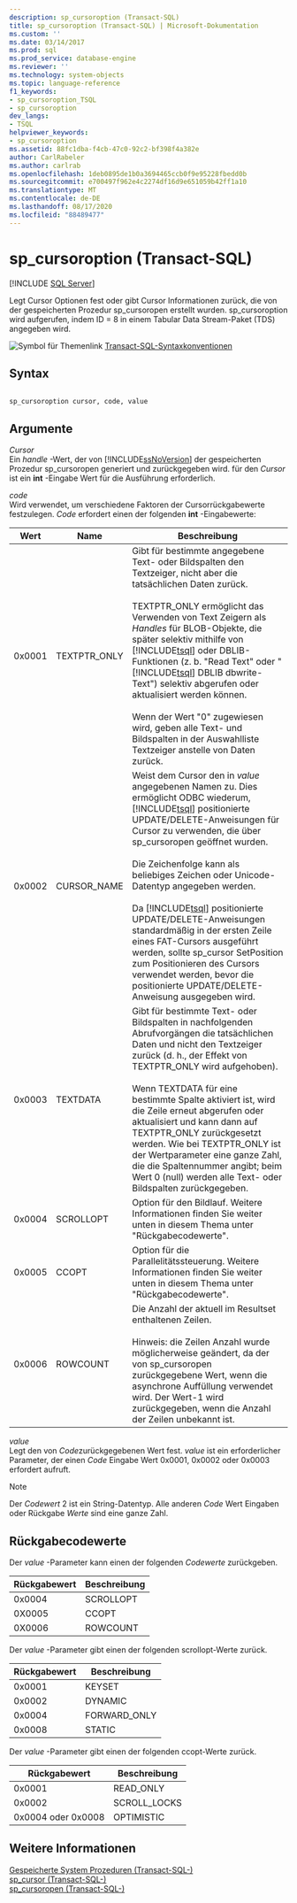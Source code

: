 ```yaml
---
description: sp_cursoroption (Transact-SQL)
title: sp_cursoroption (Transact-SQL) | Microsoft-Dokumentation
ms.custom: ''
ms.date: 03/14/2017
ms.prod: sql
ms.prod_service: database-engine
ms.reviewer: ''
ms.technology: system-objects
ms.topic: language-reference
f1_keywords:
- sp_cursoroption_TSQL
- sp_cursoroption
dev_langs:
- TSQL
helpviewer_keywords:
- sp_cursoroption
ms.assetid: 88fc1dba-f4cb-47c0-92c2-bf398f4a382e
author: CarlRabeler
ms.author: carlrab
ms.openlocfilehash: 1deb0895de1b0a3694465ccb0f9e95228fbedd0b
ms.sourcegitcommit: e700497f962e4c2274df16d9e651059b42ff1a10
ms.translationtype: MT
ms.contentlocale: de-DE
ms.lasthandoff: 08/17/2020
ms.locfileid: "88489477"
---
```

# <a name="sp_cursoroption-transact-sql"></a>sp_cursoroption (Transact-SQL)
[!INCLUDE [SQL Server](../../includes/applies-to-version/sqlserver.md)]

  Legt Cursor Optionen fest oder gibt Cursor Informationen zurück, die von der gespeicherten Prozedur sp_cursoropen erstellt wurden. sp_cursoroption wird aufgerufen, indem ID = 8 in einem Tabular Data Stream-Paket (TDS) angegeben wird.  
  
 ![Symbol für Themenlink](../../database-engine/configure-windows/media/topic-link.gif "Symbol für Themenlink") [Transact-SQL-Syntaxkonventionen](../../t-sql/language-elements/transact-sql-syntax-conventions-transact-sql.md)  
  
## <a name="syntax"></a>Syntax  
  
```  
  
sp_cursoroption cursor, code, value  
```  
  
## <a name="arguments"></a>Argumente  
 *Cursor*  
 Ein *handle* -Wert, der von [!INCLUDE[ssNoVersion](../../includes/ssnoversion-md.md)] der gespeicherten Prozedur sp_cursoropen generiert und zurückgegeben wird. für den *Cursor* ist ein **int** -Eingabe Wert für die Ausführung erforderlich.  
  
 *code*  
 Wird verwendet, um verschiedene Faktoren der Cursorrückgabewerte festzulegen. *Code* erfordert einen der folgenden **int** -Eingabewerte:  
  
|Wert|Name|Beschreibung|  
|-----------|----------|-----------------|  
|0x0001|TEXTPTR_ONLY|Gibt für bestimmte angegebene Text- oder Bildspalten den Textzeiger, nicht aber die tatsächlichen Daten zurück.<br /><br /> TEXTPTR_ONLY ermöglicht das Verwenden von Text Zeigern als *Handles* für BLOB-Objekte, die später selektiv mithilfe von [!INCLUDE[tsql](../../includes/tsql-md.md)] oder DBLIB-Funktionen (z. b. "Read Text" oder " [!INCLUDE[tsql](../../includes/tsql-md.md)] DBLIB dbwrite-Text") selektiv abgerufen oder aktualisiert werden können.<br /><br /> Wenn der Wert "0" zugewiesen wird, geben alle Text- und Bildspalten in der Auswahlliste Textzeiger anstelle von Daten zurück.|  
|0x0002|CURSOR_NAME|Weist dem Cursor den in *value* angegebenen Namen zu. Dies ermöglicht ODBC wiederum, [!INCLUDE[tsql](../../includes/tsql-md.md)] positionierte UPDATE/DELETE-Anweisungen für Cursor zu verwenden, die über sp_cursoropen geöffnet wurden.<br /><br /> Die Zeichenfolge kann als beliebiges Zeichen oder Unicode-Datentyp angegeben werden.<br /><br /> Da [!INCLUDE[tsql](../../includes/tsql-md.md)] positionierte UPDATE/DELETE-Anweisungen standardmäßig in der ersten Zeile eines FAT-Cursors ausgeführt werden, sollte sp_cursor SetPosition zum Positionieren des Cursors verwendet werden, bevor die positionierte UPDATE/DELETE-Anweisung ausgegeben wird.|  
|0x0003|TEXTDATA|Gibt für bestimmte Text- oder Bildspalten in nachfolgenden Abrufvorgängen die tatsächlichen Daten und nicht den Textzeiger zurück (d. h., der Effekt von TEXTPTR_ONLY wird aufgehoben).<br /><br /> Wenn TEXTDATA für eine bestimmte Spalte aktiviert ist, wird die Zeile erneut abgerufen oder aktualisiert und kann dann auf TEXTPTR_ONLY zurückgesetzt werden. Wie bei TEXTPTR_ONLY ist der Wertparameter eine ganze Zahl, die die Spaltennummer angibt; beim Wert 0 (null) werden alle Text- oder Bildspalten zurückgegeben.|  
|0x0004|SCROLLOPT|Option für den Bildlauf. Weitere Informationen finden Sie weiter unten in diesem Thema unter "Rückgabecodewerte".|  
|0x0005|CCOPT|Option für die Parallelitätssteuerung. Weitere Informationen finden Sie weiter unten in diesem Thema unter "Rückgabecodewerte".|  
|0x0006|ROWCOUNT|Die Anzahl der aktuell im Resultset enthaltenen Zeilen.<br /><br /> Hinweis: die Zeilen Anzahl wurde möglicherweise geändert, da der von sp_cursoropen zurückgegebene Wert, wenn die asynchrone Auffüllung verwendet wird. Der Wert-1 wird zurückgegeben, wenn die Anzahl der Zeilen unbekannt ist.|  
  
 *value*  
 Legt den von *Code*zurückgegebenen Wert fest. *value* ist ein erforderlicher Parameter, der einen *Code* Eingabe Wert 0x0001, 0x0002 oder 0x0003 erfordert aufruft.  
  
> [!NOTE]  
>  Der *Codewert* 2 ist ein String-Datentyp. Alle anderen *Code* Wert Eingaben oder Rückgabe *Werte* sind eine ganze Zahl.  
  
## <a name="return-code-values"></a>Rückgabecodewerte  
 Der *value* -Parameter kann einen der folgenden *Codewerte* zurückgeben.  
  
|Rückgabewert|Beschreibung|  
|------------------|-----------------|  
|0x0004|SCROLLOPT|  
|0X0005|CCOPT|  
|0X0006|ROWCOUNT|  
  
 Der *value* -Parameter gibt einen der folgenden scrollopt-Werte zurück.  
  
|Rückgabewert|Beschreibung|  
|------------------|-----------------|  
|0x0001|KEYSET|  
|0x0002|DYNAMIC|  
|0x0004|FORWARD_ONLY|  
|0x0008|STATIC|  
  
 Der *value* -Parameter gibt einen der folgenden ccopt-Werte zurück.  
  
|Rückgabewert|Beschreibung|  
|------------------|-----------------|  
|0x0001|READ_ONLY|  
|0x0002|SCROLL_LOCKS|  
|0x0004 oder 0x0008|OPTIMISTIC|  
  
## <a name="see-also"></a>Weitere Informationen  
 [Gespeicherte System Prozeduren &#40;Transact-SQL-&#41;](../../relational-databases/system-stored-procedures/system-stored-procedures-transact-sql.md)   
 [sp_cursor &#40;Transact-SQL-&#41;](../../relational-databases/system-stored-procedures/sp-cursor-transact-sql.md)   
 [sp_cursoropen &#40;Transact-SQL-&#41;](../../relational-databases/system-stored-procedures/sp-cursoropen-transact-sql.md)  
  
  
